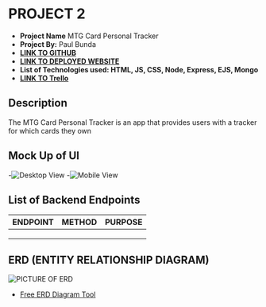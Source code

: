 # PROJECT 2

- **Project Name** MTG Card Personal Tracker
- **Project By:** Paul Bunda
- [**LINK TO GITHUB**](https://github.com/Auryx/SEIRKALE-Project2)
- [**LINK TO DEPLOYED WEBSITE**](http://www.render.com)
- **List of Technologies used: HTML, JS, CSS, Node, Express, EJS, Mongo**
- [**LINK TO Trello**](https://trello.com/b/n75K5lpS/project-2)

## Description

The MTG Card Personal Tracker is an app that provides users with a tracker for which cards they own

## Mock Up of UI

-![Desktop View](http://imgur.com)
-![Mobile View](http://imgur.com)

## List of Backend Endpoints

| ENDPOINT | METHOD | PURPOSE |
|----------|--------|---------|
||||
||||
||||

## ERD (ENTITY RELATIONSHIP DIAGRAM)

![PICTURE OF ERD](http://imgur.com)

- [Free ERD Diagram Tool](http://dbdiagram.com)